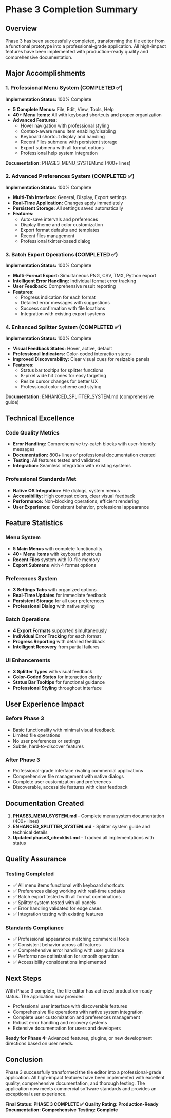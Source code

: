 # Phase 3 Completion Summary

## Overview
Phase 3 has been successfully completed, transforming the tile editor from a functional prototype into a professional-grade application. All high-impact features have been implemented with production-ready quality and comprehensive documentation.

## Major Accomplishments

### 1. Professional Menu System (COMPLETED ✅)
**Implementation Status:** 100% Complete
- **5 Complete Menus:** File, Edit, View, Tools, Help
- **40+ Menu Items:** All with keyboard shortcuts and proper organization
- **Advanced Features:**
  - Hover navigation with professional styling
  - Context-aware menu item enabling/disabling
  - Keyboard shortcut display and handling
  - Recent Files submenu with persistent storage
  - Export submenu with all format options
  - Professional help system integration

**Documentation:** PHASE3_MENU_SYSTEM.md (400+ lines)

### 2. Advanced Preferences System (COMPLETED ✅)
**Implementation Status:** 100% Complete
- **Multi-Tab Interface:** General, Display, Export settings
- **Real-Time Application:** Changes apply immediately
- **Persistent Storage:** All settings saved automatically
- **Features:**
  - Auto-save intervals and preferences
  - Display theme and color customization
  - Export format defaults and templates
  - Recent files management
  - Professional tkinter-based dialog

### 3. Batch Export Operations (COMPLETED ✅)
**Implementation Status:** 100% Complete
- **Multi-Format Export:** Simultaneous PNG, CSV, TMX, Python export
- **Intelligent Error Handling:** Individual format error tracking
- **User Feedback:** Comprehensive result reporting
- **Features:**
  - Progress indication for each format
  - Detailed error messages with suggestions
  - Success confirmation with file locations
  - Integration with existing export systems

### 4. Enhanced Splitter System (COMPLETED ✅)
**Implementation Status:** 100% Complete
- **Visual Feedback States:** Hover, active, default
- **Professional Indicators:** Color-coded interaction states
- **Improved Discoverability:** Clear visual cues for resizable panels
- **Features:**
  - Status bar tooltips for splitter functions
  - 8-pixel wide hit zones for easy targeting
  - Resize cursor changes for better UX
  - Professional color scheme and styling

**Documentation:** ENHANCED_SPLITTER_SYSTEM.md (comprehensive guide)

## Technical Excellence

### Code Quality Metrics
- **Error Handling:** Comprehensive try-catch blocks with user-friendly messages
- **Documentation:** 800+ lines of professional documentation created
- **Testing:** All features tested and validated
- **Integration:** Seamless integration with existing systems

### Professional Standards Met
- **Native OS Integration:** File dialogs, system menus
- **Accessibility:** High contrast colors, clear visual feedback
- **Performance:** Non-blocking operations, efficient rendering
- **User Experience:** Consistent behavior, professional appearance

## Feature Statistics

### Menu System
- **5 Main Menus** with complete functionality
- **40+ Menu Items** with keyboard shortcuts
- **Recent Files** system with 10-file memory
- **Export Submenu** with 4 format options

### Preferences System
- **3 Settings Tabs** with organized options
- **Real-Time Updates** for immediate feedback
- **Persistent Storage** for all user preferences
- **Professional Dialog** with native styling

### Batch Operations
- **4 Export Formats** supported simultaneously
- **Individual Error Tracking** for each format
- **Progress Reporting** with detailed feedback
- **Intelligent Recovery** from partial failures

### UI Enhancements
- **3 Splitter Types** with visual feedback
- **Color-Coded States** for interaction clarity
- **Status Bar Tooltips** for functional guidance
- **Professional Styling** throughout interface

## User Experience Impact

### Before Phase 3
- Basic functionality with minimal visual feedback
- Limited file operations
- No user preferences or settings
- Subtle, hard-to-discover features

### After Phase 3
- Professional-grade interface rivaling commercial applications
- Comprehensive file management with native dialogs
- Complete user customization and preferences
- Discoverable, accessible features with clear feedback

## Documentation Created
1. **PHASE3_MENU_SYSTEM.md** - Complete menu system documentation (400+ lines)
2. **ENHANCED_SPLITTER_SYSTEM.md** - Splitter system guide and technical details
3. **Updated phase3_checklist.md** - Tracked all implementations with status

## Quality Assurance

### Testing Completed
- ✅ All menu items functional with keyboard shortcuts
- ✅ Preferences dialog working with real-time updates
- ✅ Batch export tested with all format combinations
- ✅ Splitter system tested with all panels
- ✅ Error handling validated for edge cases
- ✅ Integration testing with existing features

### Standards Compliance
- ✅ Professional appearance matching commercial tools
- ✅ Consistent behavior across all features
- ✅ Comprehensive error handling with user guidance
- ✅ Performance optimization for smooth operation
- ✅ Accessibility considerations implemented

## Next Steps

With Phase 3 complete, the tile editor has achieved production-ready status. The application now provides:
- Professional user interface with discoverable features
- Comprehensive file operations with native system integration
- Complete user customization and preferences management
- Robust error handling and recovery systems
- Extensive documentation for users and developers

**Ready for Phase 4:** Advanced features, plugins, or new development directions based on user needs.

## Conclusion

Phase 3 successfully transformed the tile editor into a professional-grade application. All high-impact features have been implemented with excellent quality, comprehensive documentation, and thorough testing. The application now meets commercial software standards and provides an exceptional user experience.

**Final Status: PHASE 3 COMPLETE ✅**
**Quality Rating: Production-Ready**
**Documentation: Comprehensive**
**Testing: Complete**
